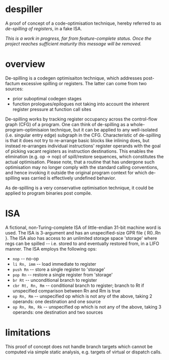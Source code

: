 # despiller
A proof of concept of a code-optimisation technique, hereby referred to as *de-spilling of registers*, in a fake ISA.

*This is a work in progress, far from feature-complete status. Once the project reaches sufficient maturity this message will be removed.*

# overview
De-spilling is a codegen optimisaiton technique, which addresses post-factum excessive spilling or registers. The latter can come from two sources:

* prior suboptimal codegen stages
* function prologues/epilogues not taking into account the inherent register pressure at function call sites

De-spilling works by tracking register occupancy across the control-flow graph (CFG) of a program. One can think of de-spilling as a whole-program-optimisaion technique, but it can be applied to any well-isolated (i.e. singular entry edge) subgraph in the CFG. Characteristic of de-spilling is that it does not try to re-arrange basic blocks like inlining does, but instead re-arranges individual instructions' register operands with the goal of picking vacant registers as instruction destinations. This enables the elimination (e.g. op -> nop) of spill/restore sequences, which constitutes the actual optimisation. Please note, that a routine that has undergone such optimisation may no longer comply with the standard calling conventions, and hence invoking it outside the original program context for which de-spilling was carried is effectively undefined behavior.

As de-spilling is a very conservative optimisation technique, it could be applied to program binaries post compile.

# ISA
A fictional, non-Turing-complete ISA of little-endian 31-bit machine word is used. The ISA is 3-argument and has an unspecified-size GPR file { R0..Rn }. The ISA also has access to an unlimited storage space 'storage' where regs can be spilled -- i.e. stored to and eventually restored from, in a LIFO manner. The ISA employs the following ops:

* `nop` -- no-op
* `li Rn, imm` -- load immediate to register
* `push Rn` -- store a single register to 'storage'
* `pop Rn` -- restore a single register from 'storage'
* `br Rt` -- unconditional branch to register
* `cbr Rt, Rn, Rm` -- conditional branch to register; branch to Rt if unspecified comparison between Rn and Rm is true
* `op Rn, Rm` -- unspecified op which is not any of the above, taking 2 operands: one destination and one source
* `op Rn, Rm, Rk` -- unspecified op which is not any of the above, taking 3 operands: one destination and two sources

# limitations
This proof of concept does not handle branch targets which cannot be computed via simple static analysis, e.g. targets of virtual or dispatch calls.
